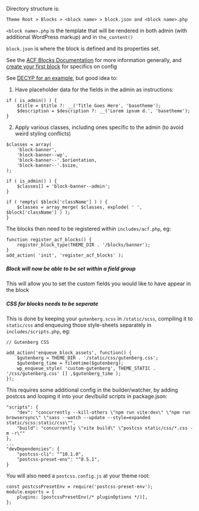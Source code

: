 Directory structure is:
```
Theme Root > Blocks > <block name> > block.json and <block name>.php
```

`<block name>.php` is the template that will be rendered in both admin (with additional WordPress markup) and in `the_content()` 

`block.json` is where the block is defined and its properties set.

See the [ACF Blocks Documentation](https://www.advancedcustomfields.com/resources/acf-blocks-key-concepts/#elements-of-acf-blocks) for more information generally, and [create your first block](https://www.advancedcustomfields.com/resources/create-your-first-acf-block/#registering-blocks-with-blockjson) for specifics on config

See [DECYP for an example](https://github.com/ionata/wp-theme-decyp/blob/9b1e84994f42e319d7cd860f32e4d3813765e3df/blocks/banner/banner.php#L1), but good idea to:
1. Have placeholder data for the fields in the admin as instructions:
```
if ( is_admin() ) { 
	$title = $title ?: __('Title Goes Here', 'basetheme');
	$description = $description ?: __('Lorem ipsum d.', 'basetheme'); 
}
```
2. Apply various classes, including ones specific to the admin (to avoid weird styling conflicts)
```
$classes = array(
	'block-banner',
	'block-banner--wp',
	'block-banner--'.$orientation,
	'block-banner--'.$size,
);

if ( is_admin() ) {
	$classes[] = 'block-banner--admin';
}

if ( !empty( $block['className'] ) ) {
	$classes = array_merge( $classes, explode( ' ', $block['className'] ) );
}
```

The blocks then need to be registered within `includes/acf.php`, eg:
```
function register_acf_blocks() {
	register_block_type(THEME_DIR . '/blocks/banner');
}
add_action( 'init', 'register_acf_blocks' );
```

##### Block will now be able to be set within a field group 

This will allow you to set the custom fields you would like to have appear in the block

##### CSS for blocks needs to be seperate
This is done by keeping your `gutenberg.scss` in `/static/scss`, compiling it to `static/css` 
and enqueuing those style-sheets separately  in `includes/scripts.php`, eg:
```
// Gutenberg CSS

add_action('enqueue_block_assets', function() {
	$gutenberg = THEME_DIR . '/static/css/gutenberg.css';
	$gutenberg_time = filemtime($gutenberg);
	wp_enqueue_style( 'custom-gutenberg', THEME_STATIC . '/css/gutenberg.css' [] ,$gutenberg_time );
});
```

This requires some additional config in the builder/watcher, by adding postcss and looping it into your dev/build scripts in package.json:
```
"scripts": {
	"dev": "concurrently --kill-others \"npm run vite:dev\" \"npm run browsersync\" \"sass --watch --update --style=expanded static/scss:static/css\"",
	"build": "concurrently \"vite build\" \"postcss static/css/*.css -m -r\""
},
...
"devDependencies": {
	"postcss-cli": "^10.1.0",
	"postcss-preset-env": "^8.5.1",
}
```

You will also need a `postcss.config.js` at your theme root:
```
const postcssPresetEnv = require('postcss-preset-env');
module.exports = {
	plugins: [postcssPresetEnv(/* pluginOptions */)],
};
```